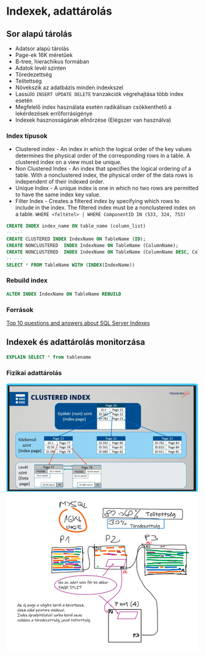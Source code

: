 # Indexek, adattárolás  

## Sor alapú tárolás

* Adatsor alapú tárolás
* Page-ek 16K méretűek
* B-tree, hierachikus formában
* Adatok levél szinten
* Töredezettség
* Telítettség
* Növekszik az adatbázis minden indexkszel
* Lassúló ```INSERT UPDATE DELETE``` tranzakciók végrehajtása több index esetén
* Megfelelő index használata esetén radikálisan csökkenthető a lekérdezések errőforrásigénye
* Indexek hasznosságának ellnőrzése (Elégszer van használva)

### Index típusok
* Clustered index - An index in which the logical order of the key values determines the physical order of the corresponding rows in a table. A clustered index on a view must be unique.
* Non Clustered Index -  An index that specifies the logical ordering of a table. With a nonclustered index, the physical order of the data rows is independent of their indexed order.
* Unique Index - A unique index is one in which no two rows are permitted to have the same index key value. 
* Filter Index - Creates a filtered index by specifying which rows to include in the index. The filtered index must be a nonclustered index on a table. ```WHERE <feltétel> | WHERE ComponentID IN (533, 324, 753)```

```sql
CREATE INDEX index_name ON table_name (column_list)
-- ---
CREATE CLUSTERED INDEX IndexName ON TableName (ID);
CREATE NONCLUSTERED  INDEX IndexName ON TableName (ColumnName);
CREATE NONCLUSTERED  INDEX IndexName ON TableName (ColumnName DESC, ColumnName ASC, ColumnName DESC);
-- ---
SELECT * FROM TableName WITH (INDEX(IndexName))
```

### Rebuild index
```sql
ALTER INDEX IndexName ON TableName REBUILD
```

### Források
[Top 10 questions and answers about SQL Server Indexes](https://www.sqlshack.com/top-10-questions-answers-sql-server-indexes/)  

## Indexek és adattárolás monitorzása

```sql
EXPLAIN SELECT * from tablename
```

### Fizikai adattárolás

![image1](/.pics/indexbtree.png)  
![image1](/.pics/pages.png)  
